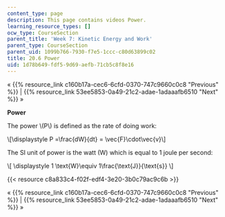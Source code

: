 ```yaml
---
content_type: page
description: This page contains videos Power.
learning_resource_types: []
ocw_type: CourseSection
parent_title: 'Week 7: Kinetic Energy and Work'
parent_type: CourseSection
parent_uid: 1099b766-7930-f7e5-1ccc-c80d63899c02
title: 20.6 Power
uid: 1d78b649-fdf5-9d69-aefb-71cb5c8f8e16
---
```


« {{% resource_link c160b17a-cec6-6cfd-0370-747c9660c0c8 "Previous" %}} | {{% resource_link 53ee5853-0a49-21c2-adae-1adaaafb6510 "Next" %}} »

**Power**

The power \\(P\\) is defined as the rate of doing work:

\\\[\\displaystyle P =\\frac{dW}{dt} = \\vec{F}\\cdot\\vec{v}\\\]

The SI unit of power is the watt (W) which is equal to 1 joule per second:

\\\[ \\displaystyle 1 \\text{W}\\equiv 1\\frac{\\text{J}}{\\text{s}} \\\]

{{< resource c8a833c4-f02f-edf4-3e20-3b0c79ac9c6b >}}

« {{% resource_link c160b17a-cec6-6cfd-0370-747c9660c0c8 "Previous" %}} | {{% resource_link 53ee5853-0a49-21c2-adae-1adaaafb6510 "Next" %}} »